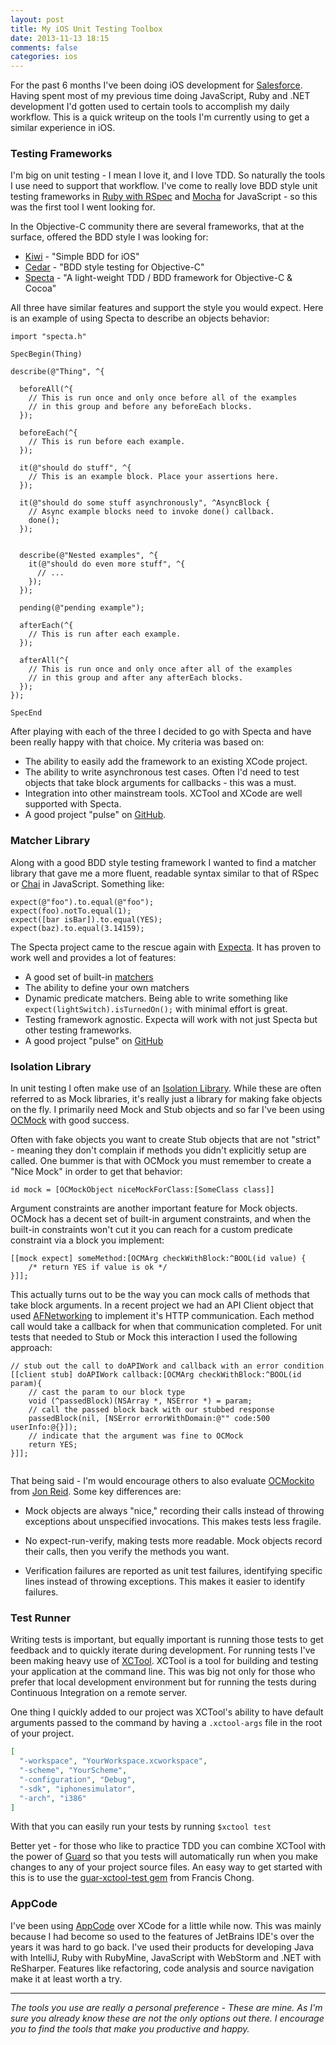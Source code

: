 ```yaml
---
layout: post
title: My iOS Unit Testing Toolbox
date: 2013-11-13 18:15
comments: false
categories: ios
---
```


For the past 6 months I've been doing iOS development for [Salesforce](http://salesforce.com). Having spent most of my previous time doing JavaScript, Ruby and .NET development I'd gotten used to certain tools to accomplish my daily workflow. This is a quick writeup on the tools I'm currently using to get a similar experience in iOS.


### Testing Frameworks

I'm big on unit testing - I mean I love it, and I love TDD. So naturally the tools I use need to support that workflow. I've come to really love BDD style unit testing frameworks in [Ruby with RSpec](https://github.com/rspec/rspec) and [Mocha](http://visionmedia.github.io/mocha/) for JavaScript - so this was the first tool I went looking for.

In the Objective-C community there are several frameworks, that at the surface, offered the BDD style I was looking for: 

* [Kiwi](https://github.com/allending/Kiwi) - "Simple BDD for iOS"
* [Cedar](https://github.com/pivotal/cedar) - "BDD style testing for Objective-C"
* [Specta](https://github.com/specta/specta) - "A light-weight TDD / BDD framework for Objective-C & Cocoa"

All three have similar features and support the style you would expect. Here is an example of using Specta to describe an objects behavior:

``` obj-c
import "specta.h"

SpecBegin(Thing)

describe(@"Thing", ^{
  
  beforeAll(^{
    // This is run once and only once before all of the examples
    // in this group and before any beforeEach blocks.
  });

  beforeEach(^{
    // This is run before each example.
  });

  it(@"should do stuff", ^{
    // This is an example block. Place your assertions here.
  });

  it(@"should do some stuff asynchronously", ^AsyncBlock {
    // Async example blocks need to invoke done() callback.
    done();
  });

  
  describe(@"Nested examples", ^{
    it(@"should do even more stuff", ^{
      // ...
    });
  });

  pending(@"pending example");
  
  afterEach(^{
    // This is run after each example.
  });

  afterAll(^{
    // This is run once and only once after all of the examples
    // in this group and after any afterEach blocks.
  });
});

SpecEnd

```

After playing with each of the three I decided to go with Specta and have been really happy with that choice. My criteria was based on:

* The ability to easily add the framework to an existing XCode project.
* The ability to write asynchronous test cases. Often I'd need to test objects that take block arguments for callbacks - this was a must. 
* Integration into other mainstream tools. XCTool and XCode are well supported with Specta. 
* A good project "pulse" on [GitHub](https://github.com/specta/specta/pulse/monthly). 


### Matcher Library

Along with a good BDD style testing framework I wanted to find a matcher library that gave me a more fluent, readable syntax similar to that of RSpec or [Chai](http://chaijs.com/) in JavaScript. Something like:

``` obj-c
expect(@"foo").to.equal(@"foo"); 
expect(foo).notTo.equal(1);
expect([bar isBar]).to.equal(YES);
expect(baz).to.equal(3.14159);

```


The Specta project came to the rescue again with [Expecta](https://github.com/specta/expecta). It has proven to work well and provides a lot of features:

* A good set of built-in [matchers](https://github.com/specta/expecta#built-in-matchers)
* The ability to define your own matchers
* Dynamic predicate matchers. Being able to write something like `expect(lightSwitch).isTurnedOn();`  with minimal effort is great.
* Testing framework agnostic. Expecta will work with not just Specta but other testing frameworks.
* A good project "pulse" on [GitHub](https://github.com/specta/expecta/pulse/monthly)


### Isolation Library

In unit testing I often make use of an [Isolation Library](http://osherove.com/blog/2008/9/20/goodbye-mocks-farewell-stubs.html). While these are often referred to as Mock libraries, it's really just a library for making fake objects on the fly. I primarily need Mock and Stub objects and so far I've been using [OCMock](http://ocmock.org) with good success.

Often with fake objects you want to create Stub objects that are not "strict" - meaning they don't complain if methods you didn't explicitly setup are called. One bummer is that with OCMock you must remember to create a "Nice Mock" in order to get that behavior:

``` obj-c
id mock = [OCMockObject niceMockForClass:[SomeClass class]]

```

Argument constraints are another important feature for Mock objects. OCMock has a decent set of built-in argument constraints, and when the built-in constraints won't cut it you can reach for a custom predicate constraint via a block you implement:

``` obj-c
[[mock expect] someMethod:[OCMArg checkWithBlock:^BOOL(id value) { 
    /* return YES if value is ok */ 
}]];

```

This actually turns out to be the way you can mock calls of methods that take block arguments. In a recent project we had an API Client object that used [AFNetworking](https://github.com/AFNetworking/AFNetworking) to implement it's HTTP communication. Each method call would take a callback for when that communication completed. For unit tests that needed to Stub or Mock this interaction I used the following approach:

``` obj-c
// stub out the call to doAPIWork and callback with an error condition
[[client stub] doAPIWork callback:[OCMArg checkWithBlock:^BOOL(id param){
    // cast the param to our block type
    void (^passedBlock)(NSArray *, NSError *) = param;
    // call the passed block back with our stubbed response
    passedBlock(nil, [NSError errorWithDomain:@"" code:500 userInfo:@{}]);
    // indicate that the argument was fine to OCMock
    return YES;
}]];
            
```

That being said - I'm would encourage others to also evaluate [OCMockito](https://github.com/jonreid/OCMockito) from [Jon Reid](http://qualitycoding.org/). Some key differences are:


* Mock objects are always "nice," recording their calls instead of throwing exceptions about unspecified invocations. This makes tests less fragile.

* No expect-run-verify, making tests more readable. Mock objects record their calls, then you verify the methods you want.

* Verification failures are reported as unit test failures, identifying specific lines instead of throwing exceptions. This makes it easier to identify failures.


### Test Runner

Writing tests is important, but equally important is running those tests to get feedback and to quickly iterate during development. For running tests I've been making heavy use of [XCTool](https://github.com/facebook/xctool). XCTool is a tool for building and testing your application at the command line. This was big not only for those who prefer that local development environment but for running the tests during Continuous Integration on a remote server.

One thing I quickly added to our project was XCTool's ability to have default arguments passed to the command by having a `.xctool-args` file in the root of your project. 

``` json
[
  "-workspace", "YourWorkspace.xcworkspace",
  "-scheme", "YourScheme",
  "-configuration", "Debug",
  "-sdk", "iphonesimulator",
  "-arch", "i386"
]
```

With that you can easily run your tests by running `$xctool test`

Better yet - for those who like to practice TDD you can combine XCTool with the power of [Guard](https://github.com/guard/guard) so that you tests will automatically run when you make changes to any of your project source files. An easy way to get started with this is to use the [guar-xctool-test gem](https://github.com/siuying/guard-xctool-test) from Francis Chong.

### AppCode

I've been using [AppCode](http://www.jetbrains.com/objc/) over XCode for a little while now. This was mainly because I had become so used to the features of JetBrains IDE's over the years it was hard to go back. I've used their products for developing Java with IntelliJ, Ruby with RubyMine, JavaScript with WebStorm and .NET with ReSharper. Features like refactoring, code analysis and source navigation make it at least worth a try. 

***

_The tools you use are really a personal preference - These are mine. As I'm sure you already know these are not the only options out there. I encourage you to find the tools that make you productive and happy._
